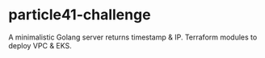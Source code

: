 # particle41-challenge
A  minimalistic Golang server returns timestamp &amp; IP. Terraform modules to deploy VPC &amp; EKS.
